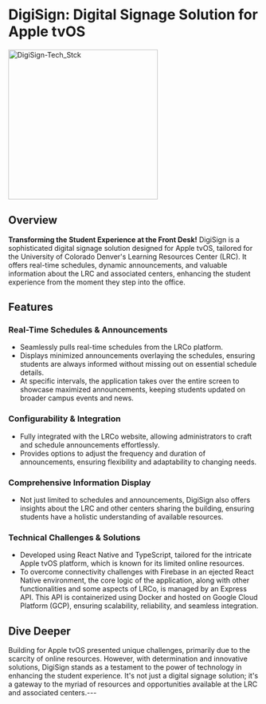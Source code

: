 # DigiSign: Digital Signage Solution for Apple tvOS

<img width="300" alt="DigiSign-Tech_Stck" src="https://github.com/ctheil/professional-projects/assets/86980706/132efdfe-8a7d-43d7-a660-ebd13f73499c">

## Overview

**Transforming the Student Experience at the Front Desk!** 
DigiSign is a sophisticated digital signage solution designed for Apple tvOS, tailored for the University of Colorado Denver's Learning Resources Center (LRC). It offers real-time schedules, dynamic announcements, and valuable information about the LRC and associated centers, enhancing the student experience from the moment they step into the office.
## Features
### Real-Time Schedules & Announcements
- Seamlessly pulls real-time schedules from the LRCo platform.
- Displays minimized announcements overlaying the schedules, ensuring students are always informed without missing out on essential schedule details.
- At specific intervals, the application takes over the entire screen to showcase maximized announcements, keeping students updated on broader campus events and news.
### Configurability & Integration
- Fully integrated with the LRCo website, allowing administrators to craft and schedule announcements effortlessly.
- Provides options to adjust the frequency and duration of announcements, ensuring flexibility and adaptability to changing needs.
### Comprehensive Information Display
- Not just limited to schedules and announcements, DigiSign also offers insights about the LRC and other centers sharing the building, ensuring students have a holistic understanding of available resources.
### Technical Challenges & Solutions
- Developed using React Native and TypeScript, tailored for the intricate Apple tvOS platform, which is known for its limited online resources.
- To overcome connectivity challenges with Firebase in an ejected React Native environment, the core logic of the application, along with other functionalities and some aspects of LRCo, is managed by an Express API. This API is containerized using Docker and hosted on Google Cloud Platform (GCP), ensuring scalability, reliability, and seamless integration.
## Dive Deeper

Building for Apple tvOS presented unique challenges, primarily due to the scarcity of online resources. However, with determination and innovative solutions, DigiSign stands as a testament to the power of technology in enhancing the student experience. It's not just a digital signage solution; it's a gateway to the myriad of resources and opportunities available at the LRC and associated centers.---
